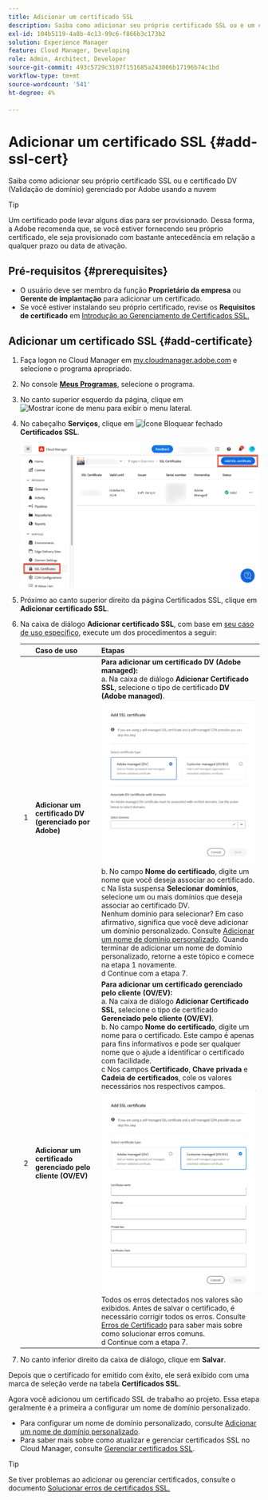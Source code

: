 ```yaml
---
title: Adicionar um certificado SSL
description: Saiba como adicionar seu próprio certificado SSL ou e um certificado DV (Validação de domínio) gerenciado por Adobe usando as ferramentas de autoatendimento da Cloud Manager.
exl-id: 104b5119-4a8b-4c13-99c6-f866b3c173b2
solution: Experience Manager
feature: Cloud Manager, Developing
role: Admin, Architect, Developer
source-git-commit: 493c5729c3107f151685a243006b17196b74c1bd
workflow-type: tm+mt
source-wordcount: '541'
ht-degree: 4%

---
```



# Adicionar um certificado SSL {#add-ssl-cert}

Saiba como adicionar seu próprio certificado SSL ou e certificado DV (Validação de domínio) gerenciado por Adobe usando a nuvem

>[!TIP]
>
>Um certificado pode levar alguns dias para ser provisionado. Dessa forma, a Adobe recomenda que, se você estiver fornecendo seu próprio certificado, ele seja provisionado com bastante antecedência em relação a qualquer prazo ou data de ativação.

## Pré-requisitos {#prerequisites}

* O usuário deve ser membro da função **Proprietário da empresa** ou **Gerente de implantação** para adicionar um certificado.
* Se você estiver instalando seu próprio certificado, revise os **Requisitos de certificado** em [Introdução ao Gerenciamento de Certificados SSL.](/help/implementing/cloud-manager/managing-ssl-certifications/introduction-to-ssl-certificates.md#requirements)

## Adicionar um certificado SSL {#add-certificate}

1. Faça logon no Cloud Manager em [my.cloudmanager.adobe.com](https://my.cloudmanager.adobe.com/) e selecione o programa apropriado.
1. No console **[Meus Programas](/help/implementing/cloud-manager/navigation.md#my-programs)**, selecione o programa.
1. No canto superior esquerdo da página, clique em ![Mostrar ícone de menu](https://spectrum.adobe.com/static/icons/workflow_18/Smock_ShowMenu_18_N.svg) para exibir o menu lateral.
1. No cabeçalho **Serviços**, clique em ![Ícone Bloquear fechado](https://spectrum.adobe.com/static/icons/workflow_18/Smock_LockClosed_18_N.svg) **Certificados SSL**.

   ![Adicionando um certificado SSL](/help/implementing/cloud-manager/assets/ssl/ssl-cert-add.png)

1. Próximo ao canto superior direito da página Certificados SSL, clique em **Adicionar certificado SSL**.

1. Na caixa de diálogo **Adicionar certificado SSL**, com base em [seu caso de uso específico](/help/implementing/cloud-manager/managing-ssl-certifications/introduction-to-ssl-certificates.md), execute um dos procedimentos a seguir:

   | | Caso de uso | Etapas |
   | --- | --- | --- |
   | 1 | **Adicionar um certificado DV (gerenciado por Adobe)** | **Para adicionar um certificado DV (Adobe managed):**<br> a. Na caixa de diálogo **Adicionar Certificado SSL**, selecione o tipo de certificado **DV (Adobe managed)**.<br>![Adicionar um certificado DV](/help/implementing/cloud-manager/assets/ssl/add-dv-certificate.png)<br>b. No campo **Nome do certificado**, digite um nome que você deseja associar ao certificado.<br>c Na lista suspensa **Selecionar domínios**, selecione um ou mais domínios que deseja associar ao certificado DV.<br>Nenhum domínio para selecionar? Em caso afirmativo, significa que você deve adicionar um domínio personalizado. Consulte [Adicionar um nome de domínio personalizado](/help/implementing/cloud-manager/custom-domain-names/add-custom-domain-name.md). Quando terminar de adicionar um nome de domínio personalizado, retorne a este tópico e comece na etapa 1 novamente.<br>d Continue com a etapa 7. |
   | 2 | **Adicionar um certificado gerenciado pelo cliente (OV/EV)** | **Para adicionar um certificado gerenciado pelo cliente (OV/EV):**<br> a. Na caixa de diálogo **Adicionar Certificado SSL**, selecione o tipo de certificado **Gerenciado pelo cliente (OV/EV)**.<br>b. No campo **Nome do certificado**, digite um nome para o certificado. Este campo é apenas para fins informativos e pode ser qualquer nome que o ajude a identificar o certificado com facilidade.<br>c Nos campos **Certificado**, **Chave privada** e **Cadeia de certificados**, cole os valores necessários nos respectivos campos.<br>![Caixa de diálogo Adicionar certificado SSL](/help/implementing/cloud-manager/assets/ssl/ssl-cert-02.png)<br>Todos os erros detectados nos valores são exibidos. Antes de salvar o certificado, é necessário corrigir todos os erros. Consulte [Erros de Certificado](#certificate-errors) para saber mais sobre como solucionar erros comuns.<br>d Continue com a etapa 7. |

1. No canto inferior direito da caixa de diálogo, clique em **Salvar**.

Depois que o certificado for emitido com êxito, ele será exibido com uma marca de seleção verde na tabela **Certificados SSL**.

Agora você adicionou um certificado SSL de trabalho ao projeto. Essa etapa geralmente é a primeira a configurar um nome de domínio personalizado.

* Para configurar um nome de domínio personalizado, consulte [Adicionar um nome de domínio personalizado](/help/implementing/cloud-manager/custom-domain-names/add-custom-domain-name.md).
* Para saber mais sobre como atualizar e gerenciar certificados SSL no Cloud Manager, consulte [Gerenciar certificados SSL](/help/implementing/cloud-manager/managing-ssl-certifications/managing-certificates.md).

>[!TIP]
>
>Se tiver problemas ao adicionar ou gerenciar certificados, consulte o documento [Solucionar erros de certificados SSL.](/help/implementing/cloud-manager/managing-ssl-certifications/troubleshoot-ssl-cert.md)
